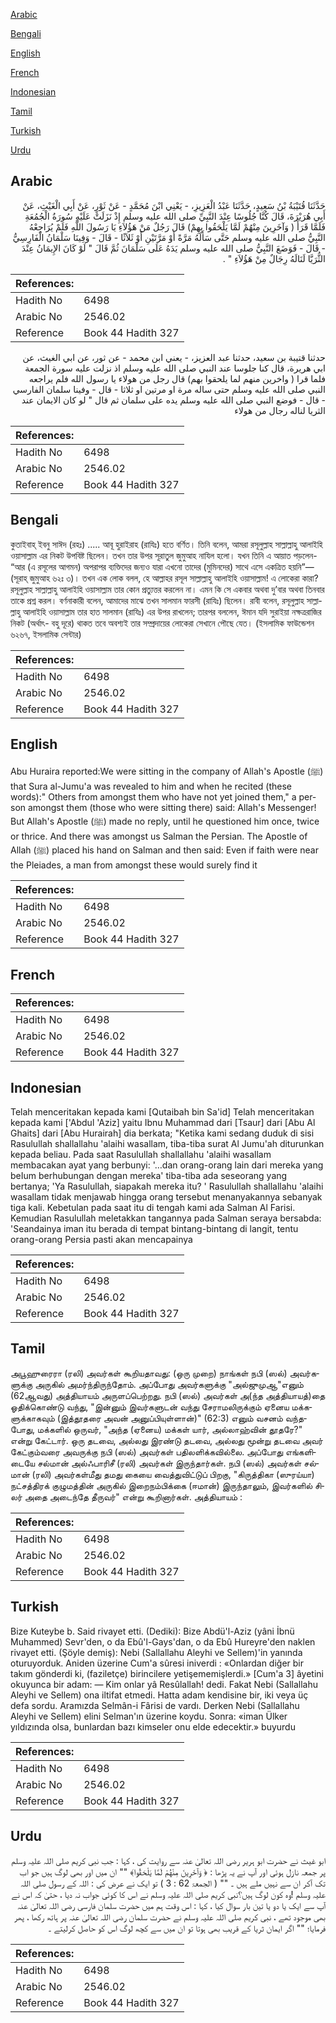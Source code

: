 [Arabic](#arabic)

[Bengali](#bengali)

[English](#english)

[French](#french)

[Indonesian](#indonesian)

[Tamil](#tamil)

[Turkish](#turkish)

[Urdu](#urdu)

## Arabic


<div dir="rtl" lang="ar" style={{fontSize:'larger',backgroundColor:'#f8f9fa',padding:20}}>
حَدَّثَنَا قُتَيْبَةُ بْنُ سَعِيدٍ، حَدَّثَنَا عَبْدُ الْعَزِيزِ، - يَعْنِي ابْنَ مُحَمَّدٍ - عَنْ ثَوْرٍ، عَنْ أَبِي الْغَيْثِ، عَنْ أَبِي هُرَيْرَةَ، قَالَ كُنَّا جُلُوسًا عِنْدَ النَّبِيِّ صلى الله عليه وسلم إِذْ نَزَلَتْ عَلَيْهِ سُورَةُ الْجُمُعَةِ فَلَمَّا قَرَأَ ‏(‏ وَآخَرِينَ مِنْهُمْ لَمَّا يَلْحَقُوا بِهِمْ‏)‏ قَالَ رَجُلٌ مَنْ هَؤُلاَءِ يَا رَسُولَ اللَّهِ فَلَمْ يُرَاجِعْهُ النَّبِيُّ صلى الله عليه وسلم حَتَّى سَأَلَهُ مَرَّةً أَوْ مَرَّتَيْنِ أَوْ ثَلاَثًا - قَالَ - وَفِينَا سَلْمَانُ الْفَارِسِيُّ - قَالَ - فَوَضَعَ النَّبِيُّ صلى الله عليه وسلم يَدَهُ عَلَى سَلْمَانَ ثُمَّ قَالَ ‏"‏ لَوْ كَانَ الإِيمَانُ عِنْدَ الثُّرَيَّا لَنَالَهُ رِجَالٌ مِنْ هَؤُلاَءِ ‏"‏ ‏.‏
</div>
<div style={{backgroundColor:'#f8f9fa',padding:20, marginBottom: 10}}><table> <thead> <tr> <th>References:</th> <th></th> </tr> </thead> <tbody><tr><td>Hadith No</td><td>6498</td></tr><tr><td>Arabic No</td><td>2546.02</td></tr><tr><td>Reference</td><td>Book 44 Hadith 327</td></tr></tbody></table></div>


<div dir="rtl" lang="ar" style={{fontSize:'larger',backgroundColor:'#f8f9fa',padding:20}}>
حدثنا قتيبة بن سعيد، حدثنا عبد العزيز، - يعني ابن محمد - عن ثور، عن ابي الغيث، عن ابي هريرة، قال كنا جلوسا عند النبي صلى الله عليه وسلم اذ نزلت عليه سورة الجمعة فلما قرا ( واخرين منهم لما يلحقوا بهم) قال رجل من هولاء يا رسول الله فلم يراجعه النبي صلى الله عليه وسلم حتى ساله مرة او مرتين او ثلاثا - قال - وفينا سلمان الفارسي - قال - فوضع النبي صلى الله عليه وسلم يده على سلمان ثم قال " لو كان الايمان عند الثريا لناله رجال من هولاء
</div>
<div style={{backgroundColor:'#f8f9fa',padding:20, marginBottom: 10}}><table> <thead> <tr> <th>References:</th> <th></th> </tr> </thead> <tbody><tr><td>Hadith No</td><td>6498</td></tr><tr><td>Arabic No</td><td>2546.02</td></tr><tr><td>Reference</td><td>Book 44 Hadith 327</td></tr></tbody></table></div>

## Bengali


<div dir="ltr" lang="bn" style={{fontSize:'larger',backgroundColor:'#f8f9fa',padding:20}}>
কুতাইবাহ্ ইবনু সাঈদ (রহঃ) ..... আবূ হুরাইরাহ (রাযিঃ) হতে বর্ণিত। তিনি বলেন, আমরা রসূলুল্লাহ সাল্লাল্লাহু আলাইহি ওয়াসাল্লাম এর নিকট উপবিষ্ট ছিলেন। তখন তার উপর সূরাতুল জুমুআহ নাযিল হলো। যখন তিনি এ আয়াত পড়লেন- “আর (এ রসূলের আগমন) অপরাপর ব্যক্তিদের জন্যও যারা এখনো তাদের (মুমিনদের) সাথে এসে একত্রিত হয়নি”— (সূরাহ্ জুমুআহ ৬২ঃ ৩)। তখন এক লোক বলল, হে আল্লাহর রসূল সাল্লাল্লাহু আলাইহি ওয়াসাল্লাম! এ লোকেরা কারা? রসূলুল্লাহ সাল্লাল্লাহু আলাইহি ওয়াসাল্লাম তার কোন প্রত্যুত্তর করলেন না। এমন কি সে একবার অথবা দু’বার অথবা তিনবার তাকে প্রশ্ন করল। বর্ণনাকারী বলেন, আমাদের মাঝে তখন সালমান ফারসী (রাযিঃ) ছিলেন। রাবী বলেন, রসূলুল্লাহ সাল্লাল্লাহু আলাইহি ওয়াসাল্লাম তার হাত সালমান (রাযিঃ) এর উপর রাখলেন; তারপর বললেন, ঈমান যদি সুরাইয়া নক্ষত্ররাজির নিকট (অর্থাৎ- বহু দূরে) থাকত তবে অবশ্যই তার সম্প্রদায়ের লোকেরা সেখানে পৌছে যেত। (ইসলামিক ফাউন্ডেশন ৬২৬৭, ইসলামিক সেন্টার)
</div>
<div style={{backgroundColor:'#f8f9fa',padding:20, marginBottom: 10}}><table> <thead> <tr> <th>References:</th> <th></th> </tr> </thead> <tbody><tr><td>Hadith No</td><td>6498</td></tr><tr><td>Arabic No</td><td>2546.02</td></tr><tr><td>Reference</td><td>Book 44 Hadith 327</td></tr></tbody></table></div>

## English


<div dir="ltr" lang="en" style={{fontSize:'larger',backgroundColor:'#f8f9fa',padding:20}}>
Abu Huraira reported:We were sitting in the company of Allah's Apostle (ﷺ) that Sura al-Jumu'a was revealed to him and when he recited (these words):" Others from amongst them who have not yet joined them," a person amongst them (those who were sitting there) said: Allah's Messenger! But Allah's Apostle (ﷺ) made no reply, until he questioned him once, twice or thrice. And there was amongst us Salman the Persian. The Apostle of Allah (ﷺ) placed his hand on Salman and then said: Even if faith were near the Pleiades, a man from amongst these would surely find it
</div>
<div style={{backgroundColor:'#f8f9fa',padding:20, marginBottom: 10}}><table> <thead> <tr> <th>References:</th> <th></th> </tr> </thead> <tbody><tr><td>Hadith No</td><td>6498</td></tr><tr><td>Arabic No</td><td>2546.02</td></tr><tr><td>Reference</td><td>Book 44 Hadith 327</td></tr></tbody></table></div>

## French


<div dir="ltr" lang="fr" style={{fontSize:'larger',backgroundColor:'#f8f9fa',padding:20}}>

</div>
<div style={{backgroundColor:'#f8f9fa',padding:20, marginBottom: 10}}><table> <thead> <tr> <th>References:</th> <th></th> </tr> </thead> <tbody><tr><td>Hadith No</td><td>6498</td></tr><tr><td>Arabic No</td><td>2546.02</td></tr><tr><td>Reference</td><td>Book 44 Hadith 327</td></tr></tbody></table></div>

## Indonesian


<div dir="ltr" lang="id" style={{fontSize:'larger',backgroundColor:'#f8f9fa',padding:20}}>
Telah menceritakan kepada kami [Qutaibah bin Sa'id] Telah menceritakan kepada kami ['Abdul 'Aziz] yaitu Ibnu Muhammad dari [Tsaur] dari [Abu Al Ghaits] dari [Abu Hurairah] dia berkata; "Ketika kami sedang duduk di sisi Rasulullah shallallahu 'alaihi wasallam, tiba-tiba surat Al Jumu'ah diturunkan kepada beliau. Pada saat Rasulullah shallallahu 'alaihi wasallam membacakan ayat yang berbunyi: '…dan orang-orang lain dari mereka yang beIum berhubungan dengan mereka' tiba-tiba ada seseorang yang bertanya; 'Ya Rasulullah, siapakah mereka itu? ' Rasulullah shallallahu 'alaihi wasallam tidak menjawab hingga orang tersebut menanyakannya sebanyak tiga kali. Kebetulan pada saat itu di tengah kami ada Salman Al Farisi. Kemudian Rasulullah meletakkan tangannya pada Salman seraya bersabda: 'Seandainya iman itu berada di tempat bintang-bintang di langit, tentu orang-orang Persia pasti akan mencapainya
</div>
<div style={{backgroundColor:'#f8f9fa',padding:20, marginBottom: 10}}><table> <thead> <tr> <th>References:</th> <th></th> </tr> </thead> <tbody><tr><td>Hadith No</td><td>6498</td></tr><tr><td>Arabic No</td><td>2546.02</td></tr><tr><td>Reference</td><td>Book 44 Hadith 327</td></tr></tbody></table></div>

## Tamil


<div dir="ltr" lang="ta" style={{fontSize:'larger',backgroundColor:'#f8f9fa',padding:20}}>
அபூஹுரைரா (ரலி) அவர்கள் கூறியதாவது: (ஒரு முறை) நாங்கள் நபி (ஸல்) அவர்களுக்கு அருகில் அமர்ந்திருந்தோம். அப்போது அவர்களுக்கு "அல்ஜுமுஆ"எனும் (62ஆவது) அத்தியாயம் அருளப்பெற்றது. நபி (ஸல்) அவர்கள் அ(ந்த அத்தியாயத்)தை ஓதிக்கொண்டு வந்து, "இன்னும் இவர்களுடன் வந்து சேராமலிருக்கும் ஏனைய மக்களுக்காகவும் (இத்தூதரை அவன் அனுப்பியுள்ளான்)" (62:3) எனும் வசனம் வந்தபோது, மக்களில் ஒருவர், "அந்த (ஏனைய) மக்கள் யார், அல்லாஹ்வின் தூதரே?" என்று கேட்டார். ஒரு தடவை, அல்லது இரண்டு தடவை, அல்லது மூன்று தடவை அவர் கேட்கும்வரை அவருக்கு நபி (ஸல்) அவர்கள் பதிலளிக்கவில்லை. அப்போது எங்களிடையே சல்மான் அல்ஃபாரிசீ (ரலி) அவர்கள் இருந்தார்கள். நபி (ஸல்) அவர்கள் சல்மான் (ரலி) அவர்கள்மீது தமது கையை வைத்துவிட்டுப் பிறகு, "கிருத்திகா (ஸுரய்யா) நட்சத்திரக் குழுமத்தின் அருகில் இறைநம்பிக்கை (ஈமான்) இருந்தாலும், இவர்களில் சிலர் அதை அடைந்தே தீருவர்" என்று கூறினார்கள். அத்தியாயம் :
</div>
<div style={{backgroundColor:'#f8f9fa',padding:20, marginBottom: 10}}><table> <thead> <tr> <th>References:</th> <th></th> </tr> </thead> <tbody><tr><td>Hadith No</td><td>6498</td></tr><tr><td>Arabic No</td><td>2546.02</td></tr><tr><td>Reference</td><td>Book 44 Hadith 327</td></tr></tbody></table></div>

## Turkish


<div dir="ltr" lang="tr" style={{fontSize:'larger',backgroundColor:'#f8f9fa',padding:20}}>
Bize Kuteybe b. Said rivayet etti. (Dediki): Bize Abdü'l-Aziz (yâni İbnü Muhammed) Sevr'den, o da Ebû'l-Gays'dan, o da Ebû Hureyre'den naklen rivayet etti. (Şöyle demiş): Nebi (Sallallahu Aleyhi ve Sellem)'in yanında oturuyorduk. Aniden üzerine Cum'a sûresi iniverdi : «Onlardan diğer bir takım gönderdi ki, (faziletçe) birincilere yetişememişlerdi.» [Cum'a 3] âyetini okuyunca bir adam: — Kim onlar yâ Resûlallah! dedi. Fakat Nebi (Sallallahu Aleyhi ve Sellem) ona iltifat etmedi. Hatta adam kendisine bir, iki veya üç defa sordu. Aramızda Selmân-i Fârisi de vardı. Derken Nebi (Sallallahu Aleyhi ve Sellem) elini Selman'ın üzerine koydu. Sonra: «iman Ülker yıldızında olsa, bunlardan bazı kimseler onu elde edecektir.» buyurdu
</div>
<div style={{backgroundColor:'#f8f9fa',padding:20, marginBottom: 10}}><table> <thead> <tr> <th>References:</th> <th></th> </tr> </thead> <tbody><tr><td>Hadith No</td><td>6498</td></tr><tr><td>Arabic No</td><td>2546.02</td></tr><tr><td>Reference</td><td>Book 44 Hadith 327</td></tr></tbody></table></div>

## Urdu


<div dir="rtl" lang="ur" style={{fontSize:'larger',backgroundColor:'#f8f9fa',padding:20}}>
ابو غیث نے حضرت ابو ہریر رضی اللہ تعالیٰ عنہ سے روایت کی ، کہا : جب نبی کریم صلی اللہ علیہ وسلم پر جمعہ نازل ہوئی اور آپ نے یہ پڑھا : ﴿ وَآخَرِينَ مِنْهُمْ لَمَّا يَلْحَقُوا﴾ "" ان میں اور بھی لوگ ہیں جو اب تک آکر ان سے نہیں ملے ہیں ۔ "" ( الجمعۃ 62 : 3 ) تو ایک نے عرض کی : اللہ کے رسول صلی اللہ علیہ وسلم !وہ کون لوگ ہیں؟نبی کریم صلی اللہ علیہ وسلم نے اس کا کوئی جواب نہ دیا ، حتیٰ کہ اس نے آپ سے ایک یا دو یا تین بار سوال کیا ، کہا : اس وقت ہم میں حضرت سلمان فارسی رضی اللہ تعالیٰ عنہ بھی موجود تھے ، نبی کریم صلی اللہ علیہ وسلم نے حضرت سلمان رضی اللہ تعالیٰ عنہ پر ہاتھ رکھا ، پھر فرمایا؛ "" اگر ایمان ثریا کے قریب بھی ہوتا تو ان میں سے کچھ لوگ اس کو حاصل کرلیتے ۔
</div>
<div style={{backgroundColor:'#f8f9fa',padding:20, marginBottom: 10}}><table> <thead> <tr> <th>References:</th> <th></th> </tr> </thead> <tbody><tr><td>Hadith No</td><td>6498</td></tr><tr><td>Arabic No</td><td>2546.02</td></tr><tr><td>Reference</td><td>Book 44 Hadith 327</td></tr></tbody></table></div>